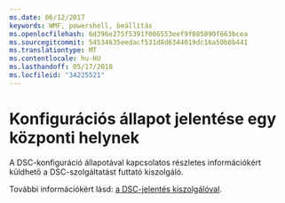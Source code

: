 ```yaml
---
ms.date: 06/12/2017
keywords: WMF, powershell, beállítás
ms.openlocfilehash: 6d396e275f5391f006553eef9f085890f663bcea
ms.sourcegitcommit: 54534635eedacf531d8d6344019dc16a50b8b441
ms.translationtype: MT
ms.contentlocale: hu-HU
ms.lasthandoff: 05/17/2018
ms.locfileid: "34225521"
---
```

# <a name="report-configuration-status-to-central-location"></a>Konfigurációs állapot jelentése egy központi helynek

A DSC-konfiguráció állapotával kapcsolatos részletes információkért küldhető a DSC-szolgáltatást futtató kiszolgáló.

További információkért lásd: [a DSC-jelentés kiszolgálóval](https://msdn.microsoft.com/powershell/dsc/reportserver).
